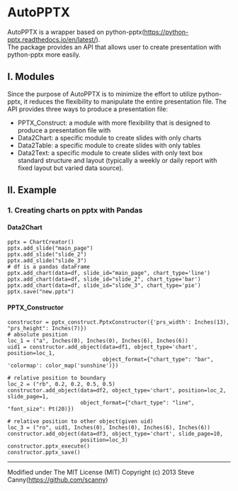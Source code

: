 # AutoPPTX
AutoPPTX is a wrapper based on python-pptx(https://python-pptx.readthedocs.io/en/latest/).  
The package provides an API that allows user to create presentation with python-pptx more easily.
  
## I. Modules
Since the purpose of AutoPPTX is to minimize the effort to utilize python-pptx, it reduces the flexibility
to manipulate the entire presentation file. The API provides three ways to produce a presentation file:   
* PPTX_Construct: a module with more flexibility that is designed to produce a presentation file with  
* Data2Chart: a specific module to create slides with only charts  
* Data2Table: a specific module to create slides with only tables  
* Data2Text: a specific module to create slides with only text box  
standard structure and layout (typically a weekly or daily report with fixed layout but varied data source).  
 
## II. Example 
### 1. Creating charts on pptx with Pandas
    
#### Data2Chart
    pptx = ChartCreator()
    pptx.add_slide("main_page") 
    pptx.add_slide("slide_2")  
    pptx.add_slide("slide_3")  
    # df is a pandas dataFrame
    pptx.add_chart(data=df, slide_id="main_page", chart_type='line')  
    pptx.add_chart(data=df, slide_id="slide_2", chart_type='bar')  
    pptx.add_chart(data=df, slide_id="slide_3", chart_type='pie')
    pptx.save("new.pptx")
    
#### PPTX_Constructor
    constructor = pptx_construct.PptxConstructor({'prs_width': Inches(13), "prs_height": Inches(7)})
    # absolute position
    loc_1 = ("a", Inches(0), Inches(0), Inches(6), Inches(6)) 
    uid1 = constructor.add_object(data=df1, object_type='chart', position=loc_1,
                                  object_format={"chart_type": "bar", 'colormap': color_map('sunshine')})
    
    # relative position to boundary
    loc_2 = ("rb", 0.2, 0.2, 0.5, 0.5)
    constructor.add_object(data=df2, object_type='chart', position=loc_2, slide_page=1,
                           object_format={"chart_type": "line", "font_size": Pt(20)})
    
    # relative position to other object(given uid)
    loc_3 = ("ro", uid1, Inches(0), Inches(0), Inches(6), Inches(6))
    constructor.add_object(data=df3, object_type='chart', slide_page=10,
                           position=loc_3)
    constructor.pptx_execute()
    constructor.pptx_save()

 ___
Modified under The MIT License (MIT) Copyright (c) 2013 Steve Canny(https://github.com/scanny)